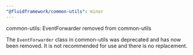 ```yaml
---
"@fluidframework/common-utils": minor
---
```


common-utils: EventForwarder removed from common-utils

The `EventForwarder` class in common-utils was deprecated and has now been removed.  It is not recommended for use and there is no replacement.
